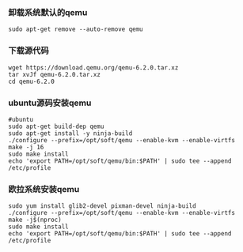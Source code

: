 
### 卸载系统默认的qemu
```shell
sudo apt-get remove --auto-remove qemu
```
### 下载源代码
```shell
wget https://download.qemu.org/qemu-6.2.0.tar.xz
tar xvJf qemu-6.2.0.tar.xz
cd qemu-6.2.0
```
### ubuntu源码安装qemu
```shell
#ubuntu
sudo apt-get build-dep qemu
sudo apt-get install -y ninja-build
./configure --prefix=/opt/soft/qemu --enable-kvm --enable-virtfs
make -j 16
sudo make install
echo 'export PATH=/opt/soft/qemu/bin:$PATH' | sudo tee --append /etc/profile
```
### 欧拉系统安装qemu
```shell
sudo yum install glib2-devel pixman-devel ninja-build
./configure --prefix=/opt/soft/qemu --enable-kvm --enable-virtfs
make -j$(nproc)
sudo make install
echo 'export PATH=/opt/soft/qemu/bin:$PATH' | sudo tee --append /etc/profile
```
